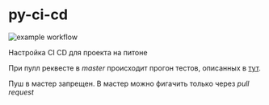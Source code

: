 # py-ci-cd
![example workflow](https://github.com/koshi8bit/py-ci-cd/actions/workflows/python-app.yml/badge.svg)

Настройка CI CD для проекта на питоне

При пулл реквесте в *master* происходит прогон тестов, описанных в [тут](.github/workflows/python-app.yml).

Пуш в мастер запрещен. В мастер можно фигачить только через *pull request*

